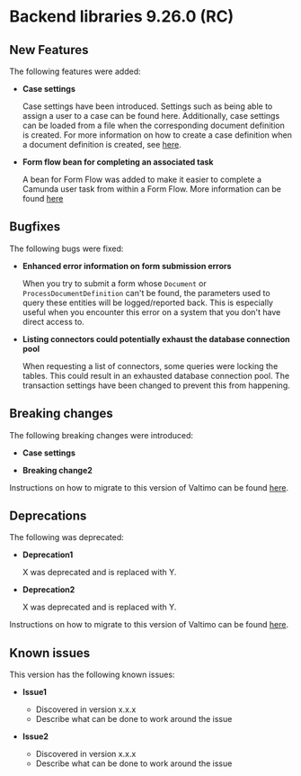 # Backend libraries 9.26.0 (RC)

## New Features

The following features were added:

* **Case settings**

  Case settings have been introduced. Settings such as being able to assign a user to a case can be found here.
  Additionally, case settings can be loaded from a file when the corresponding document definition is created. For more
  information on how to create a case definition when a document definition is created, see [here](/using-valtimo/case/creating-case-settings.md).

* **Form flow bean for completing an associated task**

  A bean for Form Flow was added to make it easier to complete a Camunda user task from within a Form Flow. More
  information can be found [here](/references/modules/form-flow.md#form-flow-spel-beans)

## Bugfixes

The following bugs were fixed:

* **Enhanced error information on form submission errors**

  When you try to submit a form whose `Document` or `ProcessDocumentDefinition` can't be found, the parameters used to query these entities will be logged/reported back. This is especially useful when you encounter this error on a system that you don't have direct access to.

* **Listing connectors could potentially exhaust the database connection pool**
  
  When requesting a list of connectors, some queries were locking the tables. This could result in an exhausted database connection pool. The transaction settings have been changed to prevent this from happening.

## Breaking changes

The following breaking changes were introduced:

* **Case settings**

* **Breaking change2**

Instructions on how to migrate to this version of Valtimo can be found [here](migration.md).

## Deprecations

The following was deprecated:

* **Deprecation1**

  X was deprecated and is replaced with Y.

* **Deprecation2**

  X was deprecated and is replaced with Y.

Instructions on how to migrate to this version of Valtimo can be found [here](migration.md).

## Known issues

This version has the following known issues:

* **Issue1**
  * Discovered in version x.x.x
  * Describe what can be done to work around the issue

* **Issue2**
  * Discovered in version x.x.x
  * Describe what can be done to work around the issue
